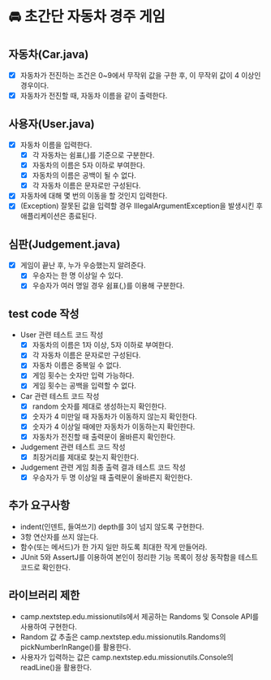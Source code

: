 # 🚘 초간단 자동차 경주 게임

## 자동차(Car.java)
 - [x] 자동차가 전진하는 조건은 0~9에서 무작위 값을 구한 후, 이 무작위 값이 4 이상인 경우이다.
 - [x] 자동차가 전진할 때, 자동차 이름을 같이 출력한다.

## 사용자(User.java)
 - [x] 자동차 이름을 입력한다.
   - [x] 각 자동차는 쉼표(,)를 기준으로 구분한다.
   - [x] 자동차의 이름은 5자 이하로 부여한다.
   - [x] 자동차의 이름은 공백이 될 수 없다.
   - [x] 각 자동차 이름은 문자로만 구성된다.
 - [x] 자동차에 대해 몇 번의 이동을 할 것인지 입력한다.
 - [x] (Exception) 잘못된 값을 입력할 경우 IllegalArgumentException을 발생시킨 후 애플리케이션은 종료된다.

## 심판(Judgement.java)
 - [x] 게임이 끝난 후, 누가 우승했는지 알려준다.
   - [x] 우승자는 한 명 이상일 수 있다.
   - [x] 우승자가 여러 명일 경우 쉼표(,)를 이용해 구분한다.

## test code 작성
- User 관련 테스트 코드 작성
    - [x] 자동차의 이름은 1자 이상, 5자 이하로 부여한다.
    - [x] 각 자동차 이름은 문자로만 구성된다.
    - [x] 자동차 이름은 중복일 수 없다.
    - [x] 게임 횟수는 숫자만 입력 가능하다.
    - [x] 게임 횟수는 공백을 입력할 수 없다.
- Car 관련 테스트 코드 작성
    - [x] random 숫자를 제대로 생성하는지 확인한다.
    - [x] 숫자가 4 미만일 때 자동차가 이동하지 않는지 확인한다.
    - [x] 숫자가 4 이상일 때에만 자동차가 이동하는지 확인한다.
    - [x] 자동차가 전진할 때 출력문이 올바른지 확인한다.
- Judgement 관련 테스트 코드 작성
    - [x] 최장거리를 제대로 찾는지 확인한다.
- Judgement 관련 게임 최종 출력 결과 테스트 코드 작성
    - [x] 우승자가 두 명 이상일 때 출력문이 올바른지 확인한다.

## 추가 요구사항
- indent(인덴트, 들여쓰기) depth를 3이 넘지 않도록 구현한다.
- 3항 연산자를 쓰지 않는다.
- 함수(또는 메서드)가 한 가지 일만 하도록 최대한 작게 만들어라.
- JUnit 5와 AssertJ를 이용하여 본인이 정리한 기능 목록이 정상 동작함을 테스트 코드로 확인한다.


## 라이브러리 제한
- camp.nextstep.edu.missionutils에서 제공하는 Randoms 및 Console API를 사용하여 구현한다.
- Random 값 추출은 camp.nextstep.edu.missionutils.Randoms의 pickNumberInRange()를 활용한다.
- 사용자가 입력하는 값은 camp.nextstep.edu.missionutils.Console의 readLine()을 활용한다.


